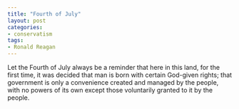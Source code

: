 ```yaml
---
title: "Fourth of July"
layout: post
categories:
- conservatism
tags:
- Ronald Reagan
---
```


Let the Fourth of July always be a reminder that here in this land, for the first time, it was decided that man is born with certain God-given rights; that government is only a convenience created and managed by the people, with no powers of its own except those voluntarily granted to it by the people.